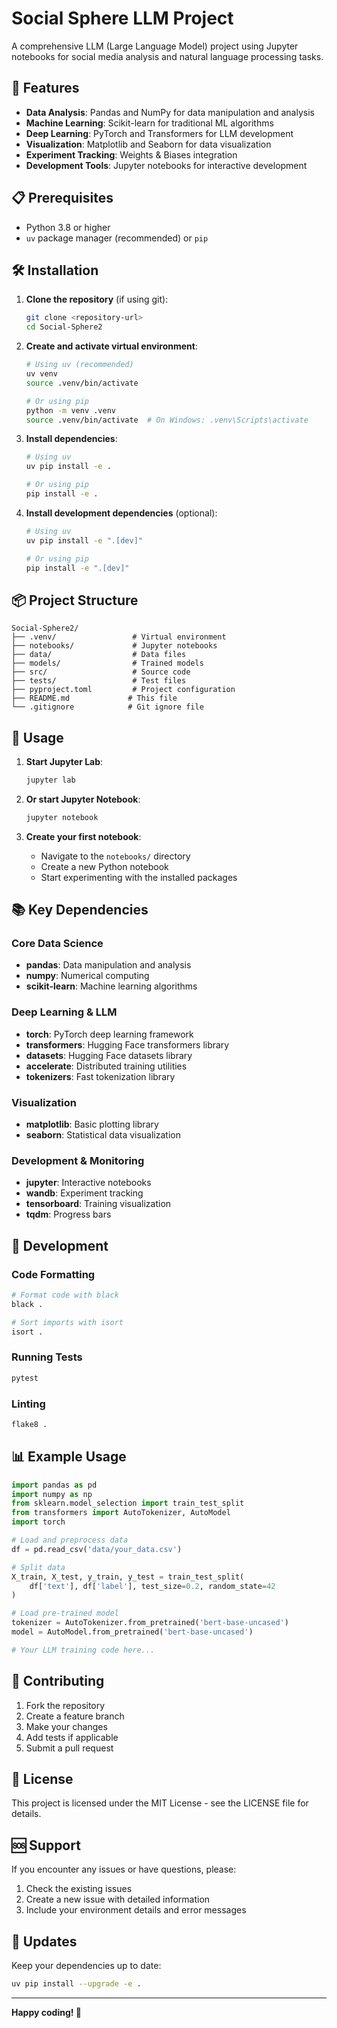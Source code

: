 # Social Sphere LLM Project

A comprehensive LLM (Large Language Model) project using Jupyter notebooks for social media analysis and natural language processing tasks.

## 🚀 Features

- **Data Analysis**: Pandas and NumPy for data manipulation and analysis
- **Machine Learning**: Scikit-learn for traditional ML algorithms
- **Deep Learning**: PyTorch and Transformers for LLM development
- **Visualization**: Matplotlib and Seaborn for data visualization
- **Experiment Tracking**: Weights & Biases integration
- **Development Tools**: Jupyter notebooks for interactive development

## 📋 Prerequisites

- Python 3.8 or higher
- `uv` package manager (recommended) or `pip`

## 🛠️ Installation

1. **Clone the repository** (if using git):
   ```bash
   git clone <repository-url>
   cd Social-Sphere2
   ```

2. **Create and activate virtual environment**:
   ```bash
   # Using uv (recommended)
   uv venv
   source .venv/bin/activate
   
   # Or using pip
   python -m venv .venv
   source .venv/bin/activate  # On Windows: .venv\Scripts\activate
   ```

3. **Install dependencies**:
   ```bash
   # Using uv
   uv pip install -e .
   
   # Or using pip
   pip install -e .
   ```

4. **Install development dependencies** (optional):
   ```bash
   # Using uv
   uv pip install -e ".[dev]"
   
   # Or using pip
   pip install -e ".[dev]"
   ```

## 📦 Project Structure

```
Social-Sphere2/
├── .venv/                 # Virtual environment
├── notebooks/             # Jupyter notebooks
├── data/                  # Data files
├── models/                # Trained models
├── src/                   # Source code
├── tests/                 # Test files
├── pyproject.toml         # Project configuration
├── README.md             # This file
└── .gitignore            # Git ignore file
```

## 🎯 Usage

1. **Start Jupyter Lab**:
   ```bash
   jupyter lab
   ```

2. **Or start Jupyter Notebook**:
   ```bash
   jupyter notebook
   ```

3. **Create your first notebook**:
   - Navigate to the `notebooks/` directory
   - Create a new Python notebook
   - Start experimenting with the installed packages

## 📚 Key Dependencies

### Core Data Science
- **pandas**: Data manipulation and analysis
- **numpy**: Numerical computing
- **scikit-learn**: Machine learning algorithms

### Deep Learning & LLM
- **torch**: PyTorch deep learning framework
- **transformers**: Hugging Face transformers library
- **datasets**: Hugging Face datasets library
- **accelerate**: Distributed training utilities
- **tokenizers**: Fast tokenization library

### Visualization
- **matplotlib**: Basic plotting library
- **seaborn**: Statistical data visualization

### Development & Monitoring
- **jupyter**: Interactive notebooks
- **wandb**: Experiment tracking
- **tensorboard**: Training visualization
- **tqdm**: Progress bars

## 🔧 Development

### Code Formatting
```bash
# Format code with black
black .

# Sort imports with isort
isort .
```

### Running Tests
```bash
pytest
```

### Linting
```bash
flake8 .
```

## 📊 Example Usage

```python
import pandas as pd
import numpy as np
from sklearn.model_selection import train_test_split
from transformers import AutoTokenizer, AutoModel
import torch

# Load and preprocess data
df = pd.read_csv('data/your_data.csv')

# Split data
X_train, X_test, y_train, y_test = train_test_split(
    df['text'], df['label'], test_size=0.2, random_state=42
)

# Load pre-trained model
tokenizer = AutoTokenizer.from_pretrained('bert-base-uncased')
model = AutoModel.from_pretrained('bert-base-uncased')

# Your LLM training code here...
```

## 🤝 Contributing

1. Fork the repository
2. Create a feature branch
3. Make your changes
4. Add tests if applicable
5. Submit a pull request

## 📝 License

This project is licensed under the MIT License - see the LICENSE file for details.

## 🆘 Support

If you encounter any issues or have questions, please:
1. Check the existing issues
2. Create a new issue with detailed information
3. Include your environment details and error messages

## 🔄 Updates

Keep your dependencies up to date:
```bash
uv pip install --upgrade -e .
```

---

**Happy coding! 🎉** 